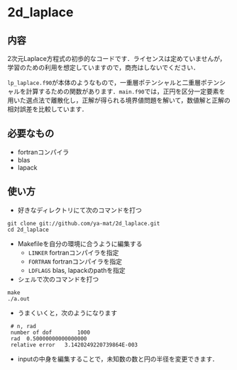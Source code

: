 # 2d_laplace

## 内容

2次元Laplace方程式の初歩的なコードです．ライセンスは定めていませんが，学習のための利用を想定していますので，商売はしないでください．

`lp_laplace.f90`が本体のようなもので，一重層ポテンシャルと二重層ポテンシャルを計算するための関数があります．`main.f90`では，正円を区分一定要素を用いた選点法で離散化し，正解が得られる境界値問題を解いて，数値解と正解の相対誤差を比較しています．

## 必要なもの
- fortranコンパイラ
- blas
- lapack

## 使い方
- 好きなディレクトリにて次のコマンドを打つ
```
git clone git://github.com/ya-mat/2d_laplace.git
cd 2d_laplace
```
- Makefileを自分の環境に合うように編集する
    - `LINKER` fortranコンパイラを指定
    - `FORTRAN` fortranコンパイラを指定
    - `LDFLAGS` blas, lapackのpathを指定
- シェルで次のコマンドを打つ
```
make
./a.out
```
- うまくいくと，次のようになります
```
 # n, rad
 number of dof        1000
 rad  0.50000000000000000     
 relative error   3.1420249220739864E-003
```
- inputの中身を編集することで，未知数の数と円の半径を変更できます．
